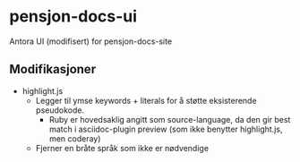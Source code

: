 # pensjon-docs-ui
Antora UI (modifisert) for pensjon-docs-site

## Modifikasjoner

- highlight.js
  - Legger til ymse keywords + literals for å støtte eksisterende pseudokode.
    - Ruby er hovedsaklig angitt som source-language, da den gir best match i asciidoc-plugin preview (som ikke benytter highlight.js, men coderay)
  - Fjerner en bråte språk som ikke er nødvendige
